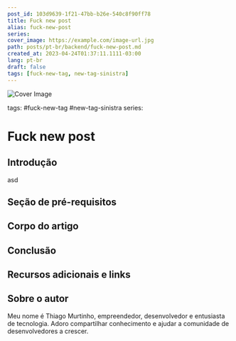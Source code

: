 ```yaml
---
post_id: 103d9639-1f21-47bb-b26e-540c8f90ff78
title: Fuck new post
alias: fuck-new-post
series: 
cover_image: https://example.com/image-url.jpg
path: posts/pt-br/backend/fuck-new-post.md
created_at: 2023-04-24T01:37:11.1111-03:00
lang: pt-br
draft: false
tags: [fuck-new-tag, new-tag-sinistra]
---
```



![Cover Image](https://example.com/image-url.jpg)

tags: #fuck-new-tag #new-tag-sinistra
series: 

# Fuck new post

## Introdução  
asd
 
## Seção de pré-requisitos  

 
## Corpo do artigo  

 
## Conclusão  

 
## Recursos adicionais e links  

 
## Sobre o autor
Meu nome é Thiago Murtinho, empreendedor, desenvolvedor e entusiasta de tecnologia. Adoro compartilhar conhecimento e ajudar a comunidade de desenvolvedores a crescer.



